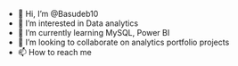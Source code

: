 - 👋 Hi, I’m @Basudeb10
- 👀 I’m interested in Data analytics
- 🌱 I’m currently learning MySQL, Power BI
- 💞️ I’m looking to collaborate on analytics portfolio projects
- 📫 How to reach me 

<!---
Basudeb10/Basudeb10 is a ✨ special ✨ repository because its `README.md` (this file) appears on your GitHub profile.
You can click the Preview link to take a look at your changes.
--->
